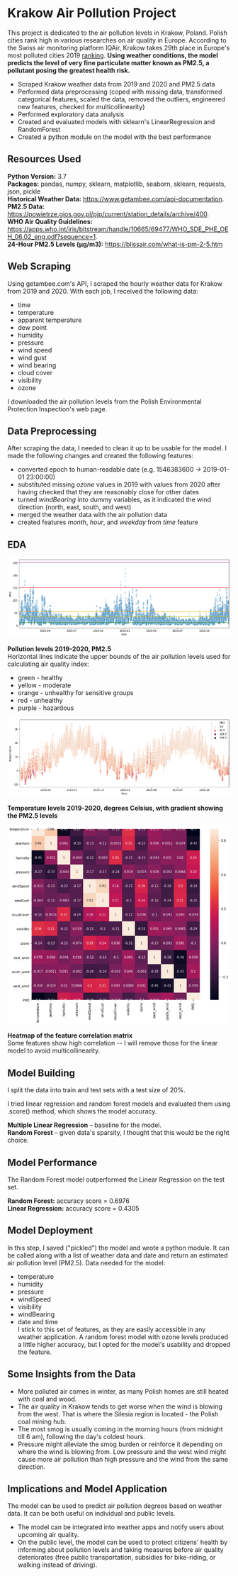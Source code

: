 # Krakow Air Pollution Project
This project is dedicated to the air pollution levels in Krakow, Poland. Polish cities rank high in various researches on air quality in Europe. According to the Swiss air monitoring platform IQAir, Krakow takes 29th place in Europe's most polluted cities 2019 [ranking](https://www.iqair.com/world-most-polluted-cities?continent=59af92ac3e70001c1bd78e52&country=&state=&page=1&perPage=50&cities=). **Using weather conditions, the model predicts the level of very fine particulate matter known as PM2.5, a pollutant posing the greatest health risk.**

* Scraped Krakow weather data from 2019 and 2020 and PM2.5 data
* Performed data preprocessing  (coped with missing data, transformed categorical features, scaled the data, removed the outliers, engineered new features, checked for multicollinearity)
* Performed exploratory data analysis
* Created and evaluated models with sklearn's LinearRegression and RandomForest  
* Created a python module on the model with the best performance

## Resources Used
**Python Version:** 3.7  
**Packages:** pandas, numpy, sklearn, matplotlib, seaborn, sklearn, requests, json, pickle  
**Historical Weather Data:** https://www.getambee.com/api-documentation.  
**PM2.5 Data:** https://powietrze.gios.gov.pl/pjp/current/station_details/archive/400.  
**WHO Air Quality Guidelines:** https://apps.who.int/iris/bitstream/handle/10665/69477/WHO_SDE_PHE_OEH_06.02_eng.pdf?sequence=1.  
**24-Hour PM2.5 Levels (μg/m3):** https://blissair.com/what-is-pm-2-5.htm

## Web Scraping
Using getambee.com's API, I scraped the hourly weather data for Krakow from 2019 and 2020. With each job, I received the following data:
* time
* temperature
* apparent temperature
* dew point
* humidity
* pressure
* wind speed
* wind gust
* wind bearing
* cloud cover
* visibility
* ozone

I downloaded the air pollution levels from the Polish Environmental Protection Inspection's web page.

## Data Preprocessing
After scraping the data, I needed to clean it up to be usable for the model. I made the following changes and created the following features:
* converted epoch to human-readable date (e.g. 1546383600 -> 2019-01-01 23:00:00)
* substituted missing *ozone* values in 2019 with values from 2020 after having checked that they are reasonably close for other dates
* turned *windBearing* into dummy variables, as it indicated the wind direction (north, east, south, and west)
* merged the weather data with the air pollution data
* created features *month*, *hour*, and *weekday* from *time* feature

## EDA
![alt text](https://github.com/yeegorski/krakow_air_pollution/blob/main/PM2.png "Pollution levels 2019-2020, PM2.5")

**Pollution levels 2019-2020, PM2.5**   
Horizontal lines indicate the upper bounds of the air pollution levels used for calculating air quality index:
* green - healthy
* yellow - moderate
* orange - unhealthy for sensitive groups
* red - unhealthy
* purple - hazardous

![alt text](https://github.com/yeegorski/krakow_air_pollution/blob/main/temperature.png "Temperature levels 2019-2020, degrees Celsius")

**Temperature levels 2019-2020, degrees Celsius, with gradient showing the PM2.5 levels**


![alt text](https://github.com/yeegorski/krakow_air_pollution/blob/main/corr_matrix.png "Heatmap of the feature correlation matrix")

**Heatmap of the feature correlation matrix**  
Some features show high correlation -- I will remove those for the linear model to avoid multicollinearity.

## Model Building

I split the data into train and test sets with a test size of 20%.

I tried linear regression and random forest models and evaluated them using .score() method, which shows the model accuracy.

**Multiple Linear Regression** – baseline for the model.  
**Random Forest** – given data's sparsity, I thought that this would be the right choice.

## Model Performance

The Random Forest model outperformed the Linear Regression on the test set.

**Random Forest:** accuracy score = 0.6976  
**Linear Regression:** accuracy score = 0.4305

## Model Deployment

In this step, I saved ("pickled") the model and wrote a python module. It can be called along with a list of weather data and date and return an estimated air pollution level (PM2.5).
Data needed for the model:
* temperature	
* humidity
*	pressure	
*	windSpeed	
*	visibility	
*	windBearing	
*	date and time  
I stick to this set of features, as they are easily accessible in any weather application. A random forest model with ozone levels produced a little higher accuracy, but I opted for the model's usability and dropped the feature.


## Some Insights from the Data
* More polluted air comes in winter, as many Polish homes are still heated with coal and wood. 
* The air quality in Krakow tends to get worse when the wind is blowing from the west. That is where the Silesia region is located - the Polish coal mining hub.
* The most smog is usually coming in the morning hours (from midnight till 6 am), following the day's coldest hours.
* Pressure might alleviate the smog burden or reinforce it depending on where the wind is blowing from. Low pressure and the west wind might cause more air pollution than high pressure and the wind from the same direction. 


## Implications and Model Application
The model can be used to predict air pollution degrees based on weather data. It can be both useful on individual and public levels.
* The model can be integrated into weather apps and notify users about upcoming air quality.
* On the public level, the model can be used to protect citizens' health by informing about pollution levels and taking measures before air quality deteriorates (free public transportation, subsidies for bike-riding, or walking instead of driving). 
